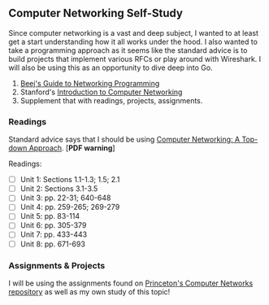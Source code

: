 ## Computer Networking Self-Study

Since computer networking is a vast and deep subject, I wanted to at least get
a start understanding how it all works under the hood. I also wanted to take a
programming approach as it seems like the standard advice is to build projects
that implement various RFCs or play around with Wireshark. I will also be using
this as an opportunity to dive deep into Go.

1. [Beej's Guide to Networking Programming](http://beej.us/guide/bgnet/)
2. Stanford's [Introduction to Computer Networking](https://lagunita.stanford.edu/courses/Engineering/Networking-SP/SelfPaced/)
3. Supplement that with readings, projects, assignments.

### Readings

Standard advice says that I should be using [Computer Networking: A Top-down
Approach](http://ce.sharif.edu/courses/94-95/2/ce443-3/resources/root/Book/fqo47.Computer.Networking.A.TopDown.Approach.6th.Edition.pdf). [**PDF warning**]

Readings:
- [ ] Unit 1: Sections 1.1-1.3; 1.5; 2.1
- [ ] Unit 2: Sections 3.1-3.5
- [ ] Unit 3: pp. 22-31; 640-648
- [ ] Unit 4: pp. 259-265; 269-279
- [ ] Unit 5: pp. 83-114
- [ ] Unit 6: pp. 305-379
- [ ] Unit 7: pp. 433-443
- [ ] Unit 8: pp. 671-693

### Assignments & Projects

I will be using the assignments found on [Princeton's Computer Networks
repository](https://github.com/PrincetonUniversity/COS461-Public) as well as my
own study of this topic!
